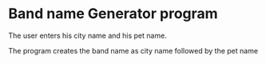 # Band name Generator program

The user enters his city name and his pet name.

The program creates the band name as city name followed by the pet name
